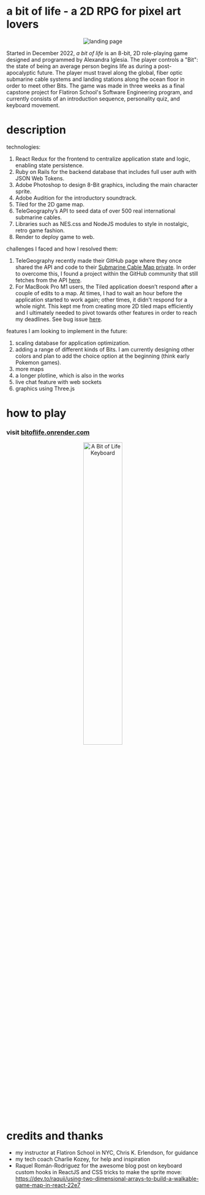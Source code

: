 # a bit of life - a 2D RPG for pixel art lovers 

<p align="center">
  <img src="https://user-images.githubusercontent.com/111707308/224375136-8adb35b3-be08-45cd-aae4-fdb966adaaa3.gif" alt="landing page" />
</p>

<p>
Started in December 2022, <i> a bit of life </i> is an 8-bit, 2D role-playing game designed and programmed by Alexandra Iglesia. The player controls a "Bit": the state of being an average person begins life as during a post-apocalyptic future. The player must travel along the global, fiber optic submarine cable systems and landing stations along the ocean floor in order to meet other Bits. The game was made in three weeks as a final capstone project for Flatiron School's Software Engineering program, and currently consists of an introduction sequence, personality quiz, and keyboard movement.
</p>

# description
<p>
technologies:
<ol>
  <li>React Redux for the frontend to centralize application state and logic, enabling state persistence.</li>
  <li>Ruby on Rails for the backend database that includes full user auth with JSON Web Tokens.</li>
  <li>Adobe Photoshop to design 8-Bit graphics, including the main character sprite.</li>
  <li>Adobe Audition for the introductory soundtrack.</li>
  <li>Tiled for the 2D game map.</li>
  <li>TeleGeography’s API to seed data of over 500 real international submarine cables.</li>
  <li>Libraries such as NES.css and NodeJS modules to style in nostalgic, retro game fashion.</li>
  <li>Render to deploy game to web.</li>
</ol>

challenges I faced and how I resolved them:
<ol>
  <li>TeleGeography recently made their GitHub page where they once shared the API and code to their <a href="https://www.submarinecablemap.com/">Submarine Cable Map private</a>. In order to overcome this, I found a project within the GitHub community that still fetches from the API <a href="https://github.com/vasturiano/globe.gl/blob/master/example/submarine-cables/index.html">here</a>. </li>
  <li>For MacBook Pro M1 users, the Tiled application doesn’t respond after a couple of edits to a map. At times, I had to wait an hour before the application started to work again; other times, it didn't respond for a whole night. This kept me from creating more 2D tiled maps efficiently and I ultimately needed to pivot towards other features in order to reach my deadlines. See bug issue <a href="https://discourse.mapeditor.org/t/it-cant-wrok-well-on-apple-m1-pro-monterry/5814">here</a>.</li>

</ol>

features I am looking to implement in the future:
<ol>
  <li>scaling database for application optimization.</li>
  <li>adding a range of different kinds of Bits. I am currently designing other colors and plan to add the choice option at the beginning (think early Pokemon games).</li>
  <li>more maps</li>
  <li>a longer plotline, which is also in the works</li>
  <li>live chat feature with web sockets</li>
  <li>graphics using Three.js</li>
</ol>
</p>

# how to play

### visit [bitoflife.onrender.com](https://abitoflife.onrender.com/)

<p align="center">
<img alt="A Bit of Life Keyboard" src="https://user-images.githubusercontent.com/111707308/223498691-4861e17d-58df-42e0-be75-f3cb5b144405.gif" width="45%">
</p>

# credits and thanks

- my instructor at Flatiron School in NYC, Chris K. Erlendson, for guidance
- my tech coach Charlie Kozey, for help and inspiration
- Raquel Román-Rodriguez for the awesome blog post on keyboard custom hooks in ReactJS and CSS tricks to make the sprite move: https://dev.to/raquii/using-two-dimensional-arrays-to-build-a-walkable-game-map-in-react-22e7 
